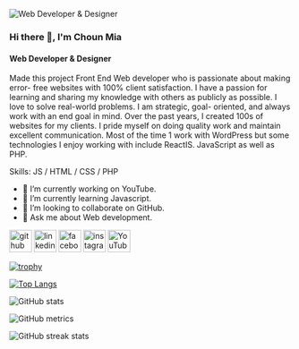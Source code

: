 
![Web Developer & Designer](https://designbd.us/chounmia/wp-content/uploads/2024/10/Github-cover.jpg)

### Hi there 👋, I'm Choun Mia
#### Web Developer & Designer


Made this project Front End Web developer who is passionate about making error- free websites with 100% client satisfaction. I have a passion for learning and sharing my knowledge with others as publicly as possible. I love to solve real-world problems. I am strategic, goal- oriented, and always work with an end goal in mind. Over the past years, I created 100s of websites for my clients. I pride myself on doing quality work and maintain excellent communication. Most of the time 1 work with WordPress but some technologies I enjoy working with include ReactIS. JavaScript as well as PHP.

Skills: JS / HTML / CSS / PHP

- 🔭 I’m currently working on YouTube. 
- 🌱 I’m currently learning Javascript. 
- 👯 I’m looking to collaborate on GitHub. 
- 💬 Ask me about Web development. 


[<img src='https://cdn.jsdelivr.net/npm/simple-icons@3.0.1/icons/github.svg' alt='github' height='40'>](https://github.com/chounmia14)  [<img src='https://cdn.jsdelivr.net/npm/simple-icons@3.0.1/icons/linkedin.svg' alt='linkedin' height='40'>](https://www.linkedin.com/in/choun-mia/)  [<img src='https://cdn.jsdelivr.net/npm/simple-icons@3.0.1/icons/facebook.svg' alt='facebook' height='40'>](https://www.facebook.com/chounmia14)  [<img src='https://cdn.jsdelivr.net/npm/simple-icons@3.0.1/icons/instagram.svg' alt='instagram' height='40'>](https://www.instagram.com/chounmia14/)  [<img src='https://cdn.jsdelivr.net/npm/simple-icons@3.0.1/icons/youtube.svg' alt='YouTube' height='40'>](https://www.youtube.com/channel/DeskofChoun)  

[![trophy](https://github-profile-trophy.vercel.app/?username=chounmia14)](https://github.com/ryo-ma/github-profile-trophy)

[![Top Langs](https://github-readme-stats.vercel.app/api/top-langs/?username=chounmia14)](https://github.com/anuraghazra/github-readme-stats)

![GitHub stats](https://github-readme-stats.vercel.app/api?username=chounmia14&show_icons=true)  

![GitHub metrics](https://metrics.lecoq.io/chounmia14)  

![GitHub streak stats](https://streak-stats.demolab.com/?user=chounmia14)  

